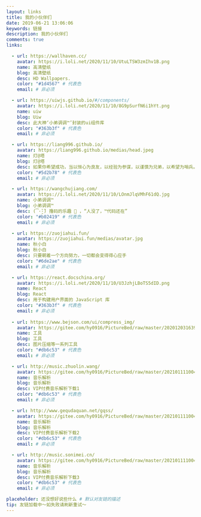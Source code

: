 ```yaml
---
layout: links
title: 我的小伙伴们
date: 2019-06-21 13:06:06
keywords: 链接
description: 我的小伙伴们
comments: true
links:

  - url: https://wallhaven.cc/
    avatar: https://i.loli.net/2020/11/10/UtuLTSW3zmIhv1B.png
    name: 高清壁纸
    blog: 高清壁纸
    desc: HD Wallpapers.
    color: "#1d4567" # 代表色
    email: # 非必须

  - url: https://uiwjs.github.io/#/components/
    avatar: https://i.loli.net/2020/11/10/8G9pSurfN6i1hYt.png
    name: uiw
    blog: Uiw
    desc: 此大神‘小弟调调™’封装的ui组件库
    color: "#363b3f" # 代表色
    email: # 非必须

  - url: https://liang996.github.io/
    avatar: https://liang996.github.io/medias/head.jpeg
    name: 灯@塔
    blog: 灯@塔
    desc: 如果你希望成功，当以恒心为良友，以经验为参谋，以谨慎为兄弟，以希望为哨兵。”
    color: "#5d2b78" # 代表色
    email: # 非必须

  - url: https://wangchujiang.com/
    avatar: https://i.loli.net/2020/11/10/LOnmJlqVMhF61dQ.jpg
    name: 小弟调调™
    blog: 小弟调调™
    desc: (͡·̮̃·̃) 撸码的乐趣 💯 ，“人没了，™代码还在”
    color: "#b02419" # 代表色
    email: # 非必须

  - url: https://zuojiahui.fun/
    avatar: https://zuojiahui.fun/medias/avatar.jpg
    name: 秋小白
    blog: 秋小白
    desc: 只要朝着一个方向努力，一切都会变得得心应手
    color: "#6de2ae" # 代表色
    email: # 非必须

  - url: https://react.docschina.org/
    avatar: https://i.loli.net/2020/11/10/U3JzhjLBoTS5dID.png
    name: React
    blog: React
    desc: 用于构建用户界面的 JavaScript 库
    color: "#363b3f" # 代表色
    email: # 非必须
    
  - url: https://www.bejson.com/ui/compress_img/
    avatar: https://gitee.com/hy0916/PictureBed/raw/master/20201203163959.png
    name: 工具
    blog: 工具
    desc: 图片压缩等一系列工具
    color: "#db6c53" # 代表色
    email: # 非必须

  - url: http://music.zhuolin.wang/
    avatar: https://gitee.com/hy0916/PictureBed/raw/master/20210111100405.jpg
    name: 音乐解析
    blog: 音乐解析
    desc: VIP付费音乐解析下载1
    color: "#db6c53" # 代表色
    email: # 非必须

  - url: http://www.gequdaquan.net/gqss/
    avatar: https://gitee.com/hy0916/PictureBed/raw/master/20210111100405.jpg
    name: 音乐解析
    blog: 音乐解析
    desc: VIP付费音乐解析下载2
    color: "#db6c53" # 代表色
    email: # 非必须

  - url: http://music.sonimei.cn/
    avatar: https://gitee.com/hy0916/PictureBed/raw/master/20210111100405.jpg
    name: 音乐解析
    blog: 音乐解析
    desc: VIP付费音乐解析下载3
    color: "#db6c53" # 代表色
    email: # 非必须

placeholder: 还没想好说些什么 # 默认对友链的描述
tip: 友链加载中～如失败请刷新重试～
---
```

